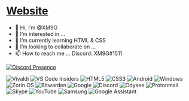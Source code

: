 # [Website](https://xm9g.github.io/)
- 👋 Hi, I’m @XM9G
- 👀 I’m interested in ...
- 🌱 I’m currently learning HTML & CSS
- 💞️ I’m looking to collaborate on ...
- 📫 How to reach me ... Discord: XM9G#1511

[![Discord Presence](https://lanyard.cnrad.dev/api/780303451980038165)](https://discord.com/users/780303451980038165)




![Vivaldi](https://img.shields.io/badge/Vivaldi-EF3939?style=for-the-badge&logo=Vivaldi&logoColor=white)
![VS Code Insiders](https://img.shields.io/badge/VS%20Code%20Insiders-35b393.svg?style=for-the-badge&logo=visual-studio-code&logoColor=white)
![HTML5](https://img.shields.io/badge/html5-%23E34F26.svg?style=for-the-badge&logo=html5&logoColor=white)
![CSS3](https://img.shields.io/badge/css3-%231572B6.svg?style=for-the-badge&logo=css3&logoColor=white)
![Android](https://img.shields.io/badge/Android-3DDC84?style=for-the-badge&logo=android&logoColor=white)
![Windows](https://img.shields.io/badge/Windows-0078D6?style=for-the-badge&logo=windows&logoColor=white)
![Zorin OS](https://img.shields.io/badge/-Zorin%20OS-%2310AAEB?style=for-the-badge&logo=zorin&logoColor=white)
![Bitwarden](https://img.shields.io/badge/bitwarden-%23175DDC.svg?style=for-the-badge&logo=bitwarden&logoColor=white)
![Google](https://img.shields.io/badge/google-4285F4?style=for-the-badge&logo=google&logoColor=white)
![Discord](https://img.shields.io/badge/Discord-%237289DA.svg?style=for-the-badge&logo=discord&logoColor=white)
![Odysee](https://img.shields.io/badge/odysee-EF1970?style=for-the-badge&logo=Odysee&logoColor=white)
![Protonmail](https://img.shields.io/badge/ProtonMail-8B89CC?style=for-the-badge&logo=protonmail&logoColor=white)
![Skype](https://img.shields.io/badge/Skype-%2300AFF0.svg?style=for-the-badge&logo=Skype&logoColor=white)
![YouTube](https://img.shields.io/badge/YouTube-%23FF0000.svg?style=for-the-badge&logo=YouTube&logoColor=white)
![Samsung](https://img.shields.io/badge/Samsung-%231428A0.svg?style=for-the-badge&logo=samsung&logoColor=white)
![Google Assistant](https://img.shields.io/badge/google%20assistant-4285F4?style=for-the-badge&logo=google%20assistant&logoColor=white)

<!---
XM9G/XM9G is a ✨ special ✨ repository because its `README.md` (this file) appears on your GitHub profile.
You can click the Preview link to take a look at your changes.
--->
